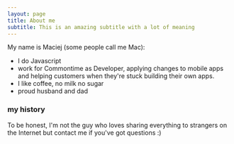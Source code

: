 ```yaml
---
layout: page
title: About me
subtitle: This is an amazing subtitle with a lot of meaning
---
```


My name is Maciej (some people call me Mac):

- I do Javascript
- work for Commontime as Developer, applying changes to mobile apps and helping customers when they're stuck building their own apps.
- I like coffee, no milk no sugar
- proud husband and dad

### my history

To be honest, I'm not the guy who loves sharing everything to strangers on the Internet but contact me if you've got questions :)
